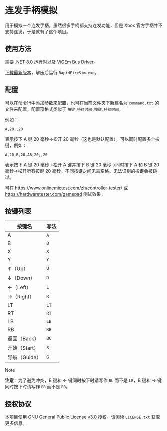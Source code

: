 # 连发手柄模拟

用于模拟一个连发手柄。虽然很多手柄都支持连发功能，但是 Xbox 官方手柄并不支持连发，于是就有了这个项目。

## 使用方法

需要 [.NET 8.0](https://dotnet.microsoft.com/zh-cn/download/dotnet/8.0) 运行时以及 [ViGEm Bus Driver](https://github.com/nefarius/ViGEmBus/releases/latest)。

[下载最新版本](https://github.com/Xzonn/RapidFireSim/releases/latest)，解压后运行 `RapidFireSim.exe`。

## 配置

可以在命令行中添加参数来配置，也可在当前文件夹下新建名为 `command.txt` 的文件来配置，配置项格式类似于 `按键,持续时间,按键,持续时间`。

例如：

```
A,20,,20
```

表示按下 A 键 20 毫秒→松开 20 毫秒（这也是默认配置）。可以同时配置多个按键，例如：

```
A,20,B,20,AB,20,,20
```

表示按下 A 键 20 毫秒→松开 A 键并按下 B 键 20 毫秒→同时按下 A 和 B 键 20 毫秒→松开所有按键 20 毫秒。不同按键之间无需空格。无法识别的按键会被跳过。

可在 <https://www.onlinemictest.com/zh/controller-tester/> 或 <https://hardwaretester.com/gamepad> 测试效果。

## 按键列表

| 按键名 | 写法 |
| ------ | ---- |
| A | `A` |
| B | `B` |
| X | `X` |
| Y | `Y` |
| ↑（Up） | `U` |
| ↓（Down） | `D` |
| ←（Left） | `L` |
| →（Right） | `R` |
| LT | `LT` |
| RT | `RT` |
| LB | `LB` |
| RB | `RB` |
| 返回（Back） | `BC` |
| 开始（Start） | `S` |
| 导航（Guide） | `G` |

> [!NOTE]
>
> **注意**：为了避免冲突，B 键和 ← 键同时按下时请写作 `BL` 而不是 `LB`，B 键和 → 键同时按下时请写作 `BR` 而不是 `RB`。

## 授权协议

本项目使用 [GNU General Public License v3.0](https://www.gnu.org/licenses/gpl-3.0.html) 授权。请阅读 `LICENSE.txt` 获取更多信息。
